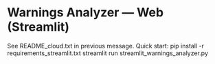 # Warnings Analyzer — Web (Streamlit)
See README_cloud.txt in previous message. Quick start:
pip install -r requirements_streamlit.txt
streamlit run streamlit_warnings_analyzer.py

